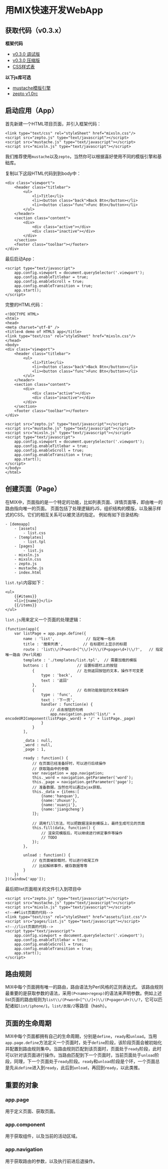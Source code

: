 # 用MIX快速开发WebApp

## 获取代码（v0.3.x）

**框架代码**

* [v0.3.0 调试版](https://raw.github.com/mixteam/mixsln/v0.3.0/mixsln-debug.js)
* [v0.3.0 压缩版](https://raw.github.com/mixteam/mixsln/v0.3.0/mixsln.js)
* [CSS样式表](https://raw.github.com/mixteam/mixsln/v0.3.0/mixsln.css)

**以下js库可选**

* [mustache模版引擎](https://raw.github.com/mixteam/mixsln/v0.3.0/lib/mustache.js)
* [zepto v1.0rc](https://raw.github.com/mixteam/mixsln/v0.3.0/lib/zepto.js)


## 启动应用（App）

首先新建一个HTML项目页面，并引入框架代码：

	<link type="text/css" rel="styleSheet" href="mixsln.css"/>
	<script src="zepto.js" type="text/javascript"></script>
	<script src="mustache.js" type="text/javascript"></script>
	<script src="mixsln.js" type="text/javascript"></script>

我们推荐使用`mustache`以及`zepto`，当然你可以根据喜好使用不同的模版引擎和基础库。

复制以下这段HTML代码到到body中：

	<div class="viewport">
		<header class="titlebar">
			<ul>
				<li>Title</li>
				<li><button class="back">Back Btn</button></li>
				<li><button class="func">Func Btn</button></li>
			</ul>
		</header>
		<section class="content">
			<div>
				<div class="active"></div>
				<div class="inactive"></div>
			</div>
		</section>
		<footer class="toolbar"></footer>
	</div>

最后启动App：

	<script type="text/javascript">
		app.config.viewport = document.querySelector('.viewport');
		app.config.enableTitlebar = true;
		app.config.enableScroll = true;
		app.config.enableTransition = true;
		app.start();
	</script>

完整的HTML代码：

	<!DOCTYPE HTML>
	<html>
	<head>
	<meta charset="utf-8" />
	<title>A demo of HTML5 app</title>
	<link type="text/css" rel="styleSheet" href="mixsln.css"/>
	</head>
	<body>
	<div class="viewport">
		<header class="titlebar">
			<ul>
				<li>Title</li>
				<li><button class="back">Back Btn</button></li>
				<li><button class="func">Func Btn</button></li>
			</ul>
		</header>
		<section class="content">
			<div>
				<div class="active"></div>
				<div class="inactive"></div>
			</div>
		</section>
		<footer class="toolbar"></footer>
	</div>
	
	<script src="zepto.js" type="text/javascript"></script>
	<script src="mustache.js" type="text/javascript"></script>
	<script src="mixsln.js" type="text/javascript"></script>
	<script type="text/javascript">
		app.config.viewport = document.querySelector('.viewport');
		app.config.enableTitlebar = true;
		app.config.enableScroll = true;
		app.config.enableTransition = true;
		app.start();
	</script>
	</body>
	</html>


## 创建页面（Page）

在MIX中，页面指的是一个特定的功能，比如列表页面、详情页面等，即由唯一的路由指向唯一的页面。
页面包括了处理逻辑的JS，组织结构的模版，以及展示样式的CSS。它们的相互关系可以被灵活的指定。
例如有如下目录结构:

	- [demoapp]
		- [assets]
			- list.css
		- [templates]
			- list.tpl
		- [pages]
			- list.js
		- mixsln.js
		- mixsln.css
		- zepto.js
		- mustache.js
		- index.html
	

`list.tpl`内容如下：

	<ul>
		{{#items}}
		<li>{{name}}</li>
		{{/items}}
	</ul>

`list.js`用来定义一个页面的处理逻辑：

	(function(app){
		var listPage = app.page.define({
			name : 'list',				// 指定唯一名称
			title : '搜索列表',			// 在标题栏上显示的标题
			route : 'list\\/(P<word>[^\\/]+)\\/(P<page>\d+)\\/?',	// 指定唯一路由（Perl风格）
			template : './templates/list.tpl',	// 需要加载的模版
			buttons : [				// 设置标题栏上的按钮
				{					// 左侧返回按钮的文本，操作不可变更
					type : 'back',			
					text : '返回'
				},
				{					// 右侧功能按钮的文本和操作
					type : 'func',		
					text : '下一页',
					handler : function(e) {
						// 点击按钮的句柄
						app.navigation.push('list/' + encodeURIComponent(listPage._word) + '/' + listPage._page)
					}
				}
			],

			_data : null,
			_word : null,
			_page : 1,
			
			ready : function() {
				// 在页面已经准备好时，可以进行后续操作
				// 获取路由中的参数
				var navigation = app.navigation;
				this._word = navigation.getParameter('word');
				this._page = navigation.getParameter('page');
				// 准备数据，当然也可以通过ajax获取。
				this._data = {items:[
					{name:'hanquan'},
					{name:'zhuxun'},
					{name:'xuanji'},
					{name:'jiangcheng'}
				]};	
				
				// 调用fill方法，可以把数据渲染到模版上，最终生成可见的页面
				this.fill(data, function() {	
					// 渲染完模版后，可以继续进行绑定事件等操作
					// TODO
				});
			},

			unload : function() {
				// 在页面被卸载时，可以进行收尾工作
				// 比如解绑事件，缓存数据等等
			}
		})
	})(window['app']);

最后把list页面相关的文件引入到项目中

	<script src="zepto.js" type="text/javascript"></script>
	<script src="mustache.js" type="text/javascript"></script>
	<script src="mixsln.js" type="text/javascript"></script>
	<!--##list页面的代码-->
	<link type="text/css" rel="styleSheet" href="assets/list.css"/>
	<script src="pages/list.js" type="text/javascript"></script>
	<!--//list页面的代码-->
	<script type="text/javascript">
		app.config.viewport = document.querySelector('.viewport');
		app.config.enableTitlebar = true;
		app.config.enableScroll = true;
		app.config.enableTransition = true;
		app.start();
	</script>

## 路由规则

MIX中每个页面拥有唯一的路由，路由语法为Perl风格的正则表达式。
该路由规则最重要的是获取参数的语法，采用`(P<name>regexp)`的语法来声明参数。例如上述list页面的路由规则为`list\\/(P<word>[^\\/]+)\\/(P<page>\d+)\\/?`，它可以匹配诸如`list/iphone/1`，`list/衣服/2`等路径（hash）。

## 页面的生命周期

MIX中每个页面都拥有自己的生命周期，分别是`define`，`ready`和`unload`。当用`app.page.define`方法定义一个页面时，处于`define`阶段，该阶段页面会被初始化并配置到路由规则集中。当路由规则匹配到该页面时，页面处于`ready`阶段，此时可以针对该页面进行操作。当路由匹配到下一个页面时，当前页面处于`unload`阶段，同理，下一个页面处于`ready`阶段。`ready`和`unload`阶段是个环，一个页面总是先从`define`进入到`ready`，此后到`unload`，再回到`ready`，以此类推。

## 重要的对象

### app.page

用于定义页面、获取页面。

### app.component

用于获取组件，以及当前的活动区域。

### app.navigation

用于获取路由的参数，以及执行前进后退操作。
	

	
